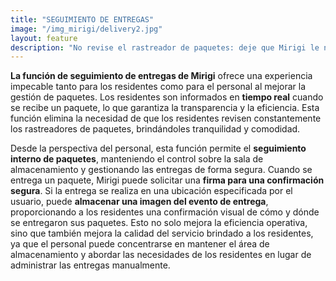 ```yaml
---
title: "SEGUIMIENTO DE ENTREGAS"
image: "/img_mirigi/delivery2.jpg"
layout: feature
description: "No revise el rastreador de paquetes: deje que Mirigi le notifique cuando llegue su entrega."
---
```


**La función de seguimiento de entregas de Mirigi** ofrece una experiencia impecable tanto para los residentes como para el personal al mejorar la gestión de paquetes. Los residentes son informados en **tiempo real** cuando se recibe un paquete, lo que garantiza la transparencia y la eficiencia. Esta función elimina la necesidad de que los residentes revisen constantemente los rastreadores de paquetes, brindándoles tranquilidad y comodidad.

Desde la perspectiva del personal, esta función permite el **seguimiento interno de paquetes**, manteniendo el control sobre la sala de almacenamiento y gestionando las entregas de forma segura. Cuando se entrega un paquete, Mirigi puede solicitar una **firma para una confirmación segura**. Si la entrega se realiza en una ubicación especificada por el usuario, puede **almacenar una imagen del evento de entrega**, proporcionando a los residentes una confirmación visual de cómo y dónde se entregaron sus paquetes. Esto no solo mejora la eficiencia operativa, sino que también mejora la calidad del servicio brindado a los residentes, ya que el personal puede concentrarse en mantener el área de almacenamiento y abordar las necesidades de los residentes en lugar de administrar las entregas manualmente.